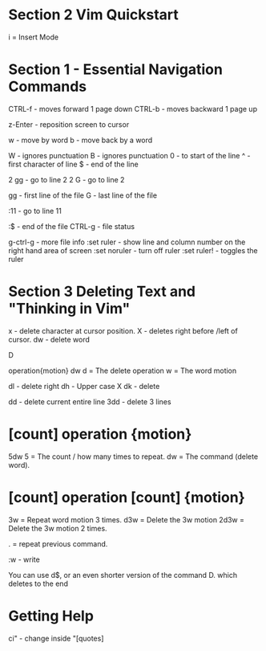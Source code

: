 

# Section 2 Vim Quickstart

i = Insert Mode

# Section 1 - Essential Navigation Commands

CTRL-f - moves forward 1 page down 
CTRL-b - moves backward 1 page up

z-Enter - reposition screen to cursor

w - move by word
b - move back by a word

W - ignores punctuation
B - ignores punctuation
0 - to start of the line
^ - first character of line
$ - end of the line

2 gg - go to line 2
2 G - go to line 2

gg - first line of the file
G - last line of the file

:11 - go to line 11

:$ - end of the file
CTRL-g - file status

g-ctrl-g - more file info
:set ruler - show line and column number on the right hand area of screen
:set noruler - turn off ruler
:set ruler! - toggles the ruler

# Section 3 Deleting Text and "Thinking in Vim"
x - delete character at cursor position.
X - deletes right before /left of cursor.
dw - delete word

D



operation{motion}
dw
d = The delete operation
w = The word motion

dl - delete right
dh - Upper case X
dk - delete

dd - delete current entire line
3dd - delete 3 lines

# [count] operation {motion}
5dw
5 = The count / how many times to repeat.
dw = The command (delete word).

# [count] operation [count] {motion}
3w = Repeat word motion 3 times.
d3w = Delete the 3w motion
2d3w = Delete the 3w motion 2 times.


. = repeat previous command.

:w - write



You can use d$, or an even shorter version of the command D. which deletes to the end

# Getting Help















ci" - change inside "[quotes]























